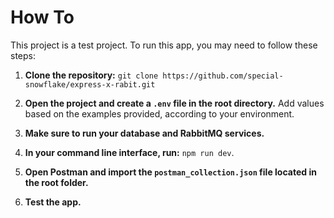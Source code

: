 # How To

This project is a test project. To run this app, you may need to follow these steps:

1. **Clone the repository:**
`git clone https://github.com/special-snowflake/express-x-rabit.git`


2. **Open the project and create a `.env` file in the root directory.** Add values based on the examples provided, according to your environment.

3. **Make sure to run your database and RabbitMQ services.**

4. **In your command line interface, run:** `npm run dev`.

5. **Open Postman and import the `postman_collection.json` file located in the root folder.**

6. **Test the app.**
